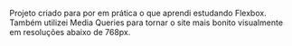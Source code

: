 Projeto criado para por em prática o que aprendi estudando Flexbox. Também utilizei Media Queries para tornar o site mais bonito visualmente em resoluções abaixo de 768px.